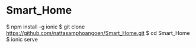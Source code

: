 # Smart_Home
$ npm install -g ionic
$ git clone https://github.com/nattasamphoangoen/Smart_Home.git
$ cd Smart_Home 
$ ionic serve 
